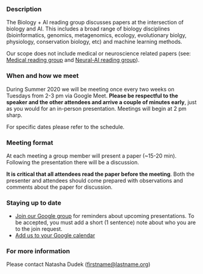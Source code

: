 ### Description

The Biology + AI reading group discusses papers at the intersection of biology and AI. This includes a broad range of biology disciplines (bioinformatics, genomics, metagenomics, ecology, evolutionary biolgy, physiology, conservation biology, etc) and machine learning methods. 

Our scope does not include medical or neuroscience related papers (see: [Medical reading group](https://github.com/ieee8023/medical-reading-group) and [Neural-AI reading group](https://sites.google.com/view/neural-ai/home?authuser=0)).

### When and how we meet

During Summer 2020 we will be meeting once every two weeks on Tuesdays from 2-3 pm via Google Meet. **Please be respectful to the speaker and the other attendees and arrive a couple of minutes early**, just as you would for an in-person presentation. Meetings will begin at 2 pm sharp.

For specific dates please refer to the schedule.

### Meeting format

At each meeting a group member will present a paper (~15-20 min). Following the presentation there will be a discussion.

**It is critical that all attendees read the paper before the meeting**. Both the presenter and attendees should come prepared with observations and comments about the paper for discussion.

### Staying up to date 

- [Join our Google group](https://groups.google.com/forum/#!forum/biology-ai-reading-group) for reminders about upcoming presentations. To be accepted, you must add a short (1 sentence) note about who you are to the join request.
- [Add us to your Google calendar](https://calendar.google.com/event?action=TEMPLATE&tmeid=MDMzbTQ4Mmw3ajlzdDY2cnRsMnA3Mm1ja2dfMjAyMDA4MThUMTgwMDAwWiBiaW9sb2d5LmFpLnJlYWRpbmcuZ3JvdXBAbQ&tmsrc=biology.ai.reading.group%40gmail.com&scp=ALL)

### For more information

Please contact Natasha Dudek (firstname@lastname.org)

